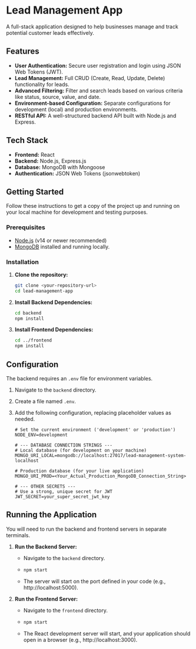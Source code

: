 # Lead Management App

A full-stack application designed to help businesses manage and track potential customer leads effectively.

## Features

-   **User Authentication:** Secure user registration and login using JSON Web Tokens (JWT).
-   **Lead Management:** Full CRUD (Create, Read, Update, Delete) functionality for leads.
-   **Advanced Filtering:** Filter and search leads based on various criteria like status, source, value, and date.
-   **Environment-based Configuration:** Separate configurations for development (local) and production environments.
-   **RESTful API:** A well-structured backend API built with Node.js and Express.

## Tech Stack

-   **Frontend:** React
-   **Backend:** Node.js, Express.js
-   **Database:** MongoDB with Mongoose
-   **Authentication:** JSON Web Tokens (jsonwebtoken)

## Getting Started

Follow these instructions to get a copy of the project up and running on your local machine for development and testing purposes.

### Prerequisites

-   [Node.js](https://nodejs.org/) (v14 or newer recommended)
-   [MongoDB](https://www.mongodb.com/try/download/community) installed and running locally.

### Installation

1.  **Clone the repository:**
    ```bash
    git clone <your-repository-url>
    cd lead-management-app
    ```

2.  **Install Backend Dependencies:**
    ```bash
    cd backend
    npm install
    ```

3.  **Install Frontend Dependencies:**
    ```bash
    cd ../frontend
    npm install
    ```

## Configuration

The backend requires an `.env` file for environment variables.

1.  Navigate to the `backend` directory.
2.  Create a file named `.env`.
3.  Add the following configuration, replacing placeholder values as needed.

    ```env
    # Set the current environment ('development' or 'production')
    NODE_ENV=development

    # --- DATABASE CONNECTION STRINGS ---
    # Local database (for development on your machine)
    MONGO_URI_LOCAL=mongodb://localhost:27017/lead-management-system-localhost

    # Production database (for your live application)
    MONGO_URI_PROD=<Your_Actual_Production_MongoDB_Connection_String>

    # --- OTHER SECRETS ---
    # Use a strong, unique secret for JWT
    JWT_SECRET=your_super_secret_jwt_key
    ```

## Running the Application

You will need to run the backend and frontend servers in separate terminals.

1.  **Run the Backend Server:**
    -   Navigate to the `backend` directory.
    -   ```bash
        npm start
        ```
    -   The server will start on the port defined in your code (e.g., http://localhost:5000).

2.  **Run the Frontend Server:**
    -   Navigate to the `frontend` directory.
    -   ```bash
        npm start
        ```
    -   The React development server will start, and your application should open in a browser (e.g., http://localhost:3000).
